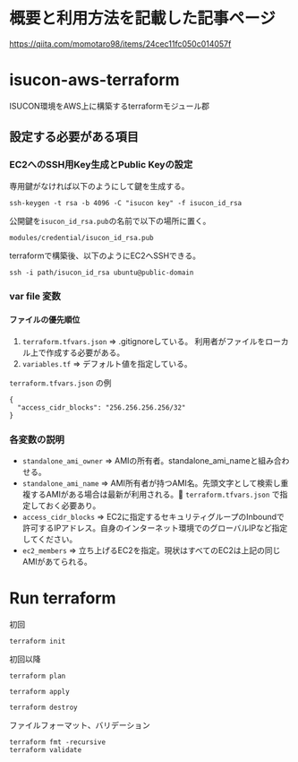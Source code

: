 # 概要と利用方法を記載した記事ページ

https://qiita.com/momotaro98/items/24cec11fc050c014057f

# isucon-aws-terraform

ISUCON環境をAWS上に構築するterraformモジュール郡

## 設定する必要がある項目

### EC2へのSSH用Key生成とPublic Keyの設定

専用鍵がなければ以下のようにして鍵を生成する。

```
ssh-keygen -t rsa -b 4096 -C "isucon key" -f isucon_id_rsa
```

公開鍵を`isucon_id_rsa.pub`の名前で以下の場所に置く。

```
modules/credential/isucon_id_rsa.pub
```

terraformで構築後、以下のようにEC2へSSHできる。

```
ssh -i path/isucon_id_rsa ubuntu@public-domain
```

### var file 変数

#### ファイルの優先順位

1. `terraform.tfvars.json` => .gitignoreしている。 利用者がファイルをローカル上で作成する必要がある。
2. `variables.tf`          => デフォルト値を指定している。

`terraform.tfvars.json` の例

```
{
  "access_cidr_blocks": "256.256.256.256/32"
}
```

### 各変数の説明

* `standalone_ami_owner`  => AMIの所有者。standalone_ami_nameと組み合わせる。
* `standalone_ami_name`   => AMI所有者が持つAMI名。先頭文字として検索し重複するAMIがある場合は最新が利用される。 `terraform.tfvars.json` で指定しておく必要あり。
* `access_cidr_blocks`    => EC2に指定するセキュリティグループのInboundで許可するIPアドレス。自身のインターネット環境でのグローバルIPなど指定してください。
* `ec2_members`           => 立ち上げるEC2を指定。現状はすべてのEC2は上記の同じAMIがあてられる。

# Run terraform

初回

```
terraform init
```

初回以降

```
terraform plan
```

```
terraform apply
```

```
terraform destroy
```

ファイルフォーマット、バリデーション

```
terraform fmt -recursive
terraform validate
```
